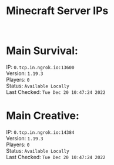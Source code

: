 
# Minecraft Server IPs

</br><h1>Main Survival:</h1>IP: `0.tcp.in.ngrok.io:13600` </br> Version: `1.19.3` </br> Players: `0` </br> Status: `Available Locally` </br> Last Checked: `Tue Dec 20 10:47:24 2022`
</br><h1>Main Creative:</h1>IP: `0.tcp.in.ngrok.io:14384` </br> Version: `1.19.3` </br> Players: `0` </br> Status: `Available Locally` </br> Last Checked: `Tue Dec 20 10:47:24 2022`
